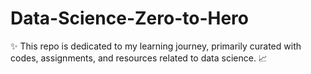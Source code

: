 # Data-Science-Zero-to-Hero
✨ This repo is dedicated to my learning journey, primarily curated with codes, assignments, and resources related to data science. 📈
